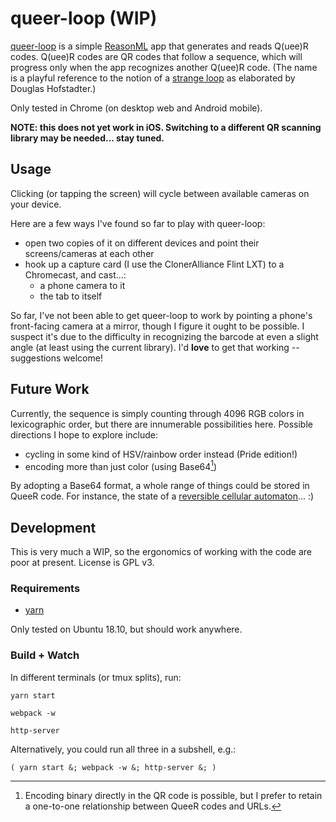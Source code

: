 # queer-loop (WIP)

[queer-loop](https://qqq.lu) is a simple [ReasonML](https://reasonml.github.io/)
app that generates and reads Q(uee)R codes. Q(uee)R codes are QR codes that
follow a sequence, which will progress only when the app recognizes another
Q(uee)R code. (The name is a playful reference to the notion of a [strange
loop](https://en.wikipedia.org/wiki/Strange_loop) as elaborated by Douglas
Hofstadter.)

Only tested in Chrome (on desktop web and Android mobile).

**NOTE: this does not yet work in iOS. Switching to a different QR scanning
library may be needed... stay tuned.**

## Usage

Clicking (or tapping the screen) will cycle between available cameras on your
device.

Here are a few ways I've found so far to play with queer-loop:

- open two copies of it on different devices and point their screens/cameras at
  each other
- hook up a capture card (I use the ClonerAlliance Flint LXT) to a Chromecast,
  and cast...:
    - a phone camera to it
    - the tab to itself

So far, I've not been able to get queer-loop to work by pointing a phone's
front-facing camera at a mirror, though I figure it ought to be possible. I
suspect it's due to the difficulty in recognizing the barcode at even a slight
angle (at least using the current library). I'd **love** to get that working --
suggestions welcome!

## Future Work

Currently, the sequence is simply counting through 4096 RGB colors in
lexicographic order, but there are innumerable possibilities here. Possible
directions I hope to explore include:

- cycling in some kind of HSV/rainbow order instead (Pride edition!)
- encoding more than just color (using Base64[^1])

[^1]: Encoding binary directly in the QR code is possible, but I prefer to
retain a one-to-one relationship between QueeR codes and URLs.

By adopting a Base64 format, a whole range of things could be stored in QueeR
code. For instance, the state of a [reversible cellular
automaton](https://en.wikipedia.org/wiki/Reversible_cellular_automaton)... :)

## Development

This is very much a WIP, so the ergonomics of working with the code are poor at
present. License is GPL v3.

### Requirements

- [yarn](https://yarnpkg.com/)

Only tested on Ubuntu 18.10, but should work anywhere.

### Build + Watch

In different terminals (or tmux splits), run:

```
yarn start
```

```
webpack -w
```


```
http-server
```

Alternatively, you could run all three in a subshell, e.g.:

```( yarn start &; webpack -w &; http-server &; )```
